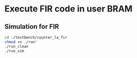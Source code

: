 # Execute FIR code in user BRAM

## Simulation for FIR
```sh
cd ./testbench/counter_la_fir
chmod +x ./run*
./run_clean
./run_sim
```

